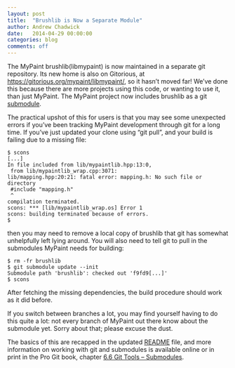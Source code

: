 ```yaml
---
layout: post
title:  "Brushlib is Now a Separate Module"
author: Andrew Chadwick
date:   2014-04-29 00:00:00
categories: blog
comments: off
---
```


The MyPaint brushlib(libmypaint) is now maintained in a separate git repository. Its
new home is also on Gitorious, at
<https://gitorious.org/mypaint/libmypaint/>, so it hasn’t moved far!
We’ve done this because there are more projects using this code, or
wanting to use it, than just MyPaint. The MyPaint project now includes
brushlib as a git [submodule](http://www.git-scm.com/book/en/Git-Tools-Submodules).

The practical upshot of this for users is that you may see some
unexpected errors if you’ve been tracking MyPaint development through
git for a long time. If you’ve just updated your clone using “git pull”,
and your build is failing due to a missing file:

    $ scons
    [...]
    In file included from lib/mypaintlib.hpp:13:0,
     from lib/mypaintlib_wrap.cpp:3071:
    lib/mapping.hpp:20:21: fatal error: mapping.h: No such file or directory
     #include "mapping.h"
     ^
    compilation terminated.
    scons: *** [lib/mypaintlib_wrap.os] Error 1
    scons: building terminated because of errors.
    $

then you may need to remove a local copy of brushlib that git has
somewhat unhelpfully left lying around. You will also need to tell git
to pull in the submodules MyPaint needs for building:

    $ rm -fr brushlib
    $ git submodule update --init
    Submodule path 'brushlib': checked out 'f9fd9[...]'
    $ scons

After fetching the missing dependencies, the build procedure should work
as it did before.

If you switch between branches a lot, you may find yourself having to do
this quite a lot: not every branch of MyPaint out there know about the
submodule yet. Sorry about that; please excuse the dust.

The basics of this are recapped in the updated [README](https://gitorious.org/mypaint/mypaint/source/f8d48ad9b91866eab1fa5fe6946f0ae2354534fe:README) file, and more
information on working with git and submodules is available online or in
print in the Pro Git book, chapter [6.6 Git Tools –
Submodules](http://www.git-scm.com/book/en/Git-Tools-Submodules).

